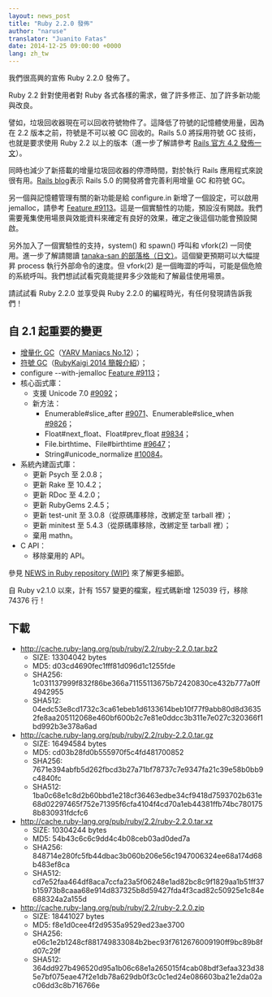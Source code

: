 ```yaml
---
layout: news_post
title: "Ruby 2.2.0 發佈"
author: "naruse"
translator: "Juanito Fatas"
date: 2014-12-25 09:00:00 +0000
lang: zh_tw
---
```


我們很高興的宣佈 Ruby 2.2.0 發佈了。

Ruby 2.2 針對使用者對 Ruby 各式各樣的需求，做了許多修正、加了許多新功能與改良。

譬如，垃圾回收器現在可以回收符號物件了。這降低了符號的記憶體使用量，因為在 2.2 版本之前，符號是不可以被 GC 回收的。Rails 5.0 將採用符號 GC 技術，也就是要求使用 Ruby 2.2 以上的版本（進一步了解請參考 [Rails 官方 4.2 發佈一文](http://weblog.rubyonrails.org/2014/12/19/Rails-4-2-final/)）。

同時也減少了新搭載的增量垃圾回收器的停滯時間，對於執行 Rails 應用程式來說很有用。[Rails blog](http://weblog.rubyonrails.org/)表示 Rails 5.0 的開發將會完善利用增量 GC 和符號 GC。

另一個與記憶體管理有關的新功能是給 configure.in 新增了一個設定，可以啟用 jemalloc，請參考 [Feature #9113](https://bugs.ruby-lang.org/issues/9113)。這是一個實驗性的功能，預設沒有開啟。我們需要蒐集使用場景與效能資料來確定有良好的效果，確定之後這個功能會預設開啟。

另外加入了一個實驗性的支持，system() 和 spawn() 呼叫和 vfork(2) 一同使用。進一步了解請閱讀 [tanaka-san 的部落格（日文）](http://www.a-k-r.org/d/2014-09.html#a2014_09_06)。這個變更預期可以大幅提昇 process 執行外部命令的速度。但 vfork(2) 是一個晦澀的呼叫，可能是個危險的系統呼叫。我們想試試看究竟能提昇多少效能和了解最佳使用場景。

請試試看 Ruby 2.2.0 並享受與 Ruby 2.2.0 的編程時光，有任何發現請告訴我們！

## 自 2.1 起重要的變更

* [增量化 GC](https://bugs.ruby-lang.org/issues/10137)（[YARV Maniacs No.12](http://magazine.rubyist.net/?0048-YARVManiacs)）；
* [符號 GC](https://bugs.ruby-lang.org/issues/9634)（[RubyKaigi 2014 簡報介紹](http://www.slideshare.net/authorNari/symbol-gc)）；
* configure --with-jemalloc [Feature #9113](https://bugs.ruby-lang.org/issues/9113)；
* 核心函式庫：
  * 支援 Unicode 7.0 [#9092](https://bugs.ruby-lang.org/issues/9092)；
  * 新方法：
    * Enumerable#slice_after [#9071](https://bugs.ruby-lang.org/issues/9071)、Enumerable#slice_when [#9826](https://bugs.ruby-lang.org/issues/9826)；
    * Float#next_float、Float#prev_float [#9834](https://bugs.ruby-lang.org/issues/9834)；
    * File.birthtime、File#birthtime [#9647](https://bugs.ruby-lang.org/issues/9647)；
    * String#unicode_normalize [#10084](https://bugs.ruby-lang.org/issues/10084)。
* 系統內建函式庫：
  * 更新 Psych 至 2.0.8；
  * 更新 Rake 至 10.4.2；
  * 更新 RDoc 至 4.2.0；
  * 更新 RubyGems 2.4.5；
  * 更新 test-unit 至 3.0.8（從原碼庫移除，改綁定至 tarball 裡）；
  * 更新 minitest 至 5.4.3（從原碼庫移除，改綁定至 tarball 裡）；
  * 棄用 mathn。
* C API：
  * 移除棄用的 API。

參見 [NEWS in Ruby repository (WIP)](https://github.com/ruby/ruby/blob/v2_2_0/NEWS) 來了解更多細節。

自 Ruby v2.1.0 以來，計有 1557 變更的檔案，程式碼新增 125039 行，移除 74376 行！

## 下載

* <http://cache.ruby-lang.org/pub/ruby/2.2/ruby-2.2.0.tar.bz2>
  * SIZE:   13304042 bytes
  * MD5:    d03cd4690fec1fff81d096d1c1255fde
  * SHA256: 1c031137999f832f86be366a71155113675b72420830ce432b777a0ff4942955
  * SHA512: 04edc53e8cd1732c3ca61ebeb1d6133614beb10f77f9abb80d8d36352fe8aa205112068e460bf600b2c7e81e0ddcc3b311e7e027c320366f1bd992b3e378a6ad
* <http://cache.ruby-lang.org/pub/ruby/2.2/ruby-2.2.0.tar.gz>
  * SIZE:   16494584 bytes
  * MD5:    cd03b28fd0b555970f5c4fd481700852
  * SHA256: 7671e394abfb5d262fbcd3b27a71bf78737c7e9347fa21c39e58b0bb9c4840fc
  * SHA512: 1ba0c68e1c8d2b60bbd1e218cf36463edbe34cf9418d7593702b631e68d02297465f752e71395f6cfa4104f4cd70a1eb44381ffb74bc7801758b830931fdcfc6
* <http://cache.ruby-lang.org/pub/ruby/2.2/ruby-2.2.0.tar.xz>
  * SIZE:   10304244 bytes
  * MD5:    54b43c6c6c9dd4c4b08ceb03ad0ded7a
  * SHA256: 848714e280fc5fb44dbac3b060b206e56c1947006324ee68a174d68b483ef8ca
  * SHA512: cd7e52faa464df8aca7ccfa23a5f06248e1ad82bc8c9f1829aa1b51ff37b15973b8caaa68e914d837325b8d59427fda4f3cad82c50925e1c84e688324a2a155d
* <http://cache.ruby-lang.org/pub/ruby/2.2/ruby-2.2.0.zip>
  * SIZE:   18441027 bytes
  * MD5:    f8e1d0cee4f2d9535a9529ed23ae3700
  * SHA256: e06c1e2b1248cf881749833084b2bec93f7612676009190ff9bc89b8fd07c29f
  * SHA512: 364dd927b496520d95a1b06c68e1a265015f4cab08bdf3efaa323d385e7bf075eae47f2e1db78a629db0f3c0c1ed24e086603ba21e2da02ac06dd3c8b716766e
